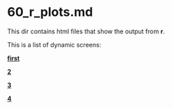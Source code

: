 

<h1>60_r_plots.md</h1>

This dir contains html files that show the output from **r**.

This is a list of dynamic screens:

[**first**](https://github.com/cashfields/TioCash/tree/main/42_gnuplot_30_30_30_GIF_ANIMATION)

[**2**](https://htmlpreview.github.io/https://github.com/cashfields/TioCash/blob/main/60_r_plots/sel_0000_color_prime_30.html)

[**3**](https://rawcdn.githack.com/cashfields/TioCash/blob/main/60_r_plots/sel_0000_color_prime_30.html)

[**4**](https://bb.githack.com/cashfields/TioCash/raw/main/60_r_plots/sel_0000_color_prime_30.html)
